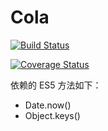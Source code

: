 # Cola

[![Build Status](https://travis-ci.org/musicode/cola.svg?branch=master)](https://travis-ci.org/musicode/cola)

[![Coverage Status](https://coveralls.io/repos/github/musicode/cola/badge.svg)](https://coveralls.io/github/musicode/cola)

依赖的 ES5 方法如下：

* Date.now()
* Object.keys()
